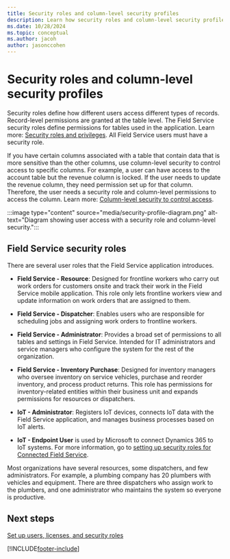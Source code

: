```yaml
---
title: Security roles and column-level security profiles
description: Learn how security roles and column-level security profiles affect users in Dynamics 365 Field Service.
ms.date: 10/28/2024
ms.topic: conceptual
ms.author: jacoh
author: jasonccohen
---
```


# Security roles and column-level security profiles

Security roles define how different users access different types of records. Record-level permissions are granted at the table level. The Field Service security roles define permissions for tables used in the application. Learn more: [Security roles and privileges](/power-platform/admin/security-roles-privileges). All Field Service users must have a security role.

If you have certain columns associated with a table that contain data that is more sensitive than the other columns, use column-level security to control access to specific columns. For example, a user can have access to the account table but the revenue column is locked. If the user needs to update the revenue column, they need permission set up for that column. Therefore, the user needs a security role and column-level permissions to access the column. Learn more: [Column-level security to control access](/power-platform/admin/field-level-security).

:::image type="content" source="media/security-profile-diagram.png" alt-text="Diagram showing user access with a security role and column-level security.":::

## Field Service security roles

There are several user roles that the Field Service application introduces.

- **Field Service - Resource**:  Designed for frontline workers who carry out work orders for customers onsite and track their work in the Field Service mobile application. This role only lets frontline workers view and update information on work orders that are assigned to them.

- **Field Service - Dispatcher**: Enables users who are responsible for scheduling jobs and assigning work orders to frontline workers.

- **Field Service - Administrator**: Provides a broad set of permissions to all tables and settings in Field Service. Intended for IT administrators and service managers who configure the system for the rest of the organization.

- **Field Service - Inventory Purchase**: Designed for inventory managers who oversee inventory on service vehicles,  purchase and reorder inventory, and process product returns. This role has permissions for inventory-related entities within their business unit and expands permissions for resources or dispatchers.

- **IoT - Administrator**: Registers IoT devices, connects IoT data with the Field Service application, and manages business processes based on IoT alerts.

- **IoT - Endpoint User** is used by Microsoft to connect Dynamics 365 to IoT systems. For more information, go to [setting up security roles for Connected Field Service](cfs-security-roles.md).

Most organizations have several resources, some dispatchers, and few administrators. For example, a plumbing company has 20 plumbers with vehicles and equipment. There are three dispatchers who assign work to the plumbers, and one administrator who maintains the system so everyone is productive.

## Next steps

[Set up users, licenses, and security roles](users-licenses-permissions.md)

[!INCLUDE[footer-include](../includes/footer-banner.md)]

